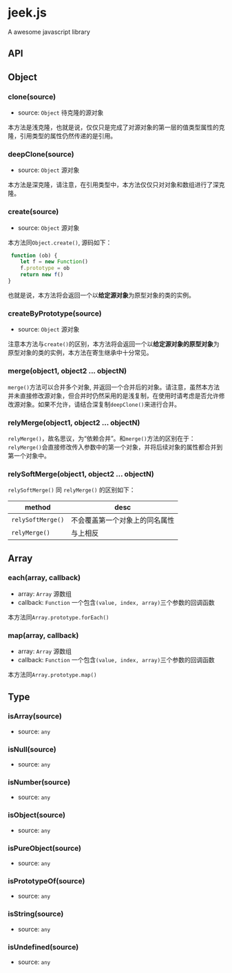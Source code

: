 # jeek.js
A awesome javascript library

## API

## Object

### clone(source)
- source: `Object` 待克隆的源对象

本方法是浅克隆，也就是说，仅仅只是完成了对源对象的第一层的值类型属性的克隆，引用类型的属性仍然传递的是引用。


### deepClone(source)
- source: `Object` 源对象

本方法是深克隆，请注意，在引用类型中，本方法仅仅只对对象和数组进行了深克隆。

### create(source)
- source: `Object` 源对象

本方法同`Object.create()`, 源码如下：

```js
 function (ob) {
    let f = new Function()
    f.prototype = ob
    return new f()
}
```

也就是说，本方法将会返回一个以**给定源对象**为原型对象的类的实例。

### createByPrototype(source)
- source: `Object` 源对象

注意本方法与`create()`的区别，本方法将会返回一个以**给定源对象的原型对象**为原型对象的类的实例，本方法在寄生继承中十分常见。

### merge(object1, object2 ... objectN)

`merge()`方法可以合并多个对象, 并返回一个合并后的对象。请注意，虽然本方法并未直接修改源对象，但合并时仍然采用的是浅复制，在使用时请考虑是否允许修改源对象。如果不允许，请结合深复制`deepClone()`来进行合并。

### relyMerge(object1, object2 ... objectN)

`relyMerge()`，故名思议，为“依赖合并”。和`merge()`方法的区别在于：`relyMerge()`会直接修改传入参数中的第一个对象，并将后续对象的属性都合并到第一个对象中。

### relySoftMerge(object1, object2 ... objectN)

`relySoftMerge()` 同 `relyMerge()` 的区别如下：

method|desc
---|---
`relySoftMerge()`|不会覆盖第一个对象上的同名属性
`relyMerge()` |与上相反



## Array

### each(array, callback)
- array: `Array` 源数组
- callback: `Function` 一个包含`(value, index, array)`三个参数的回调函数

本方法同`Array.prototype.forEach()`

### map(array, callback)
- array: `Array` 源数组
- callback: `Function` 一个包含`(value, index, array)`三个参数的回调函数

本方法同`Array.prototype.map()`


## Type

### isArray(source)
- source: `any`

### isNull(source)
- source: `any`

### isNumber(source)
- source: `any`

### isObject(source)
- source: `any`

### isPureObject(source)
- source: `any`

### isPrototypeOf(source)
- source: `any`

### isString(source)
- source: `any`

### isUndefined(source)
- source: `any`


